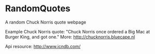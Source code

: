 # RandomQuotes
A random Chuck Norris quote webpage

Example Chuck Norris quote: "Chuck Norris once ordered a Big Mac at Burger King, and got one."
More: http://chucknorris.bluecape.nl

Api resource: http://www.icndb.com/



